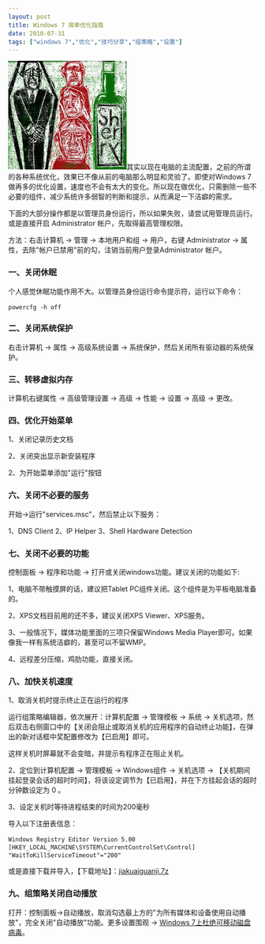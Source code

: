 ```yaml
---
layout: post
title: Windows 7 简单优化指南
date: 2010-07-31
tags: ["windows 7","优化","技巧分享","组策略","设置"]
---
```


![windows优化](img/2010/073101.jpg)其实以现在电脑的主流配置，之前的所谓的各种系统优化，效果已不像从前的电脑那么明显和灵验了。即使对Windows 7做再多的优化设置，速度也不会有太大的变化。所以现在做优化，只需删除一些不必要的组件，减少系统许多弱智的判断和提示，从而满足一下洁癖的需求。

下面的大部分操作都是以管理员身份运行，所以如果失败，请尝试用管理员运行。或是直接开启 Administrator 帐户，先取得最高管理权限。

<!--more-->

方法：右击计算机 → 管理 → 本地用户和组 → 用户，右键 Administrator → 属性，去除"帐户已禁用"前的勾，注销当前用户登录Administrator 帐户。

### 一、关闭休眠

个人感觉休眠功能作用不大。以管理员身份运行命令提示符，运行以下命令：

```
powercfg -h off
```

### 二、关闭系统保护

右击计算机 → 属性 → 高级系统设置 → 系统保护，然后关闭所有驱动器的系统保护。

### 三、转移虚拟内存

计算机右键属性 → 高级管理设置 → 高级 → 性能 → 设置 → 高级 → 更改。

### 四、优化开始菜单

1、关闭记录历史文档

2、关闭突出显示新安装程序

2、为开始菜单添加"运行"按钮

### 六、关闭不必要的服务

开始→运行"services.msc"，然后禁止以下服务：

1、DNS Client
2、IP Helper
3、Shell Hardware Detection

### 七、关闭不必要的功能

控制面板 → 程序和功能 → 打开或关闭windows功能。建议关闭的功能如下:

1、电脑不带触摸屏的话，建议把Tablet PC组件关闭。这个组件是为平板电脑准备的。

2、XPS文档目前用的还不多，建议关闭XPS Viewer、XPS服务。

3、一般情况下，媒体功能里面的三项只保留Windows Media Player即可。如果像我一样有系统洁癖的，甚至可以不留WMP。

4、远程差分压缩，鸡肋功能，直接关闭。

### 八、加快关机速度

1、取消关机时提示终止正在运行的程序

运行组策略编辑器，依次展开：计算机配置 → 管理模板 → 系统 → 关机选项，然后双击右侧窗口中的【关闭会阻止或取消关机的应用程序的自动终止功能】，在弹出的新对话框中奖配置修改为【已启用】即可。

这样关机时屏幕就不会变暗，并提示有程序正在阻止关机。

2、定位到计算机配置 → 管理模板 → Windows组件 → 关机选项 → 【关机期间挂起登录会话的超时时间】，将该设定调节为【已启用】，并在下方挂起会话的超时分钟数设定为 0 。

3、设定关机时等待进程结束的时间为200毫秒

导入以下注册表信息：

```
Windows Registry Editor Version 5.00
[HKEY_LOCAL_MACHINE\SYSTEM\CurrentControlSet\Control]
"WaitToKillServiceTimeout"="200"
```

或是直接下载并导入，【下载地址】：[jiakuaiguanji.7z](http://dl.dropbox.com/u/3633907/download/jiakuaiguanji.7z "http://dl.dropbox.com/u/3633907/download/jiakuaiguanji.7z")

### 九、组策略关闭自动播放

打开：控制面板→自动播放，取消勾选最上方的"为所有媒体和设备使用自动播放"，完全关闭"自动播放"功能。更多设置围观 → [Windows 7上杜绝可移动磁盘病毒](http://www.kisa747.com/windows7-kill-autorun.html)。